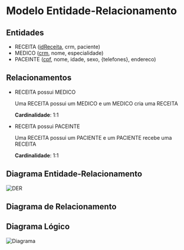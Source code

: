 # Modelo Entidade-Relacionamento

## Entidades

- RECEITA (<u>idReceita</u>, crm, paciente)
- MEDICO (<u>crm</u>, nome, especialidade)
- PACEINTE (<u>cpf</u>, nome, idade, sexo, {telefones}, endereco)

## Relacionamentos

- RECEITA possui MEDICO

    Uma RECEITA possui um MEDICO e um MEDICO cria uma RECEITA
    
    **Cardinalidade**: 1:1

- RECEITA possui PACEINTE

    Uma RECEITA possui um PACIENTE e um PACIENTE recebe uma RECEITA
    
    **Cardinalidade**: 1:1


## Diagrama Entidade-Relacionamento

![DER](DER.JPG)

## Diagrama de Relacionamento



## Diagrama Lógico

![Diagrama](DiagramaER.PNG)